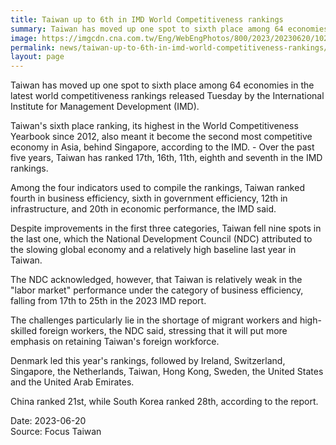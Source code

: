 ```yaml
---
title: Taiwan up to 6th in IMD World Competitiveness rankings
summary: Taiwan has moved up one spot to sixth place among 64 economies in the latest world competitiveness rankings released Tuesday by the International Institute for Management Development (IMD).
image: https://imgcdn.cna.com.tw/Eng/WebEngPhotos/800/2023/20230620/1024x682_898744585339.jpg
permalink: news/taiwan-up-to-6th-in-imd-world-competitiveness-rankings/
layout: page
---
```

Taiwan has moved up one spot to sixth place among 64 economies in the latest world competitiveness rankings released Tuesday by the International Institute for Management Development (IMD).

Taiwan's sixth place ranking, its highest in the World Competitiveness Yearbook since 2012, also meant it become the second most competitive economy in Asia, behind Singapore, according to the IMD. - Over the past five years, Taiwan has ranked 17th, 16th, 11th, eighth and seventh in the IMD rankings.

Among the four indicators used to compile the rankings, Taiwan ranked fourth in business efficiency, sixth in government efficiency, 12th in infrastructure, and 20th in economic performance, the IMD said.

Despite improvements in the first three categories, Taiwan fell nine spots in the last one, which the National Development Council (NDC) attributed to the slowing global economy and a relatively high baseline last year in Taiwan.

The NDC acknowledged, however, that Taiwan is relatively weak in the "labor market" performance under the category of business efficiency, falling from 17th to 25th in the 2023 IMD report.

The challenges particularly lie in the shortage of migrant workers and high-skilled foreign workers, the NDC said, stressing that it will put more emphasis on retaining Taiwan's foreign workforce.

Denmark led this year's rankings, followed by Ireland, Switzerland, Singapore, the Netherlands, Taiwan, Hong Kong, Sweden, the United States and the United Arab Emirates.

China ranked 21st, while South Korea ranked 28th, according to the report.

Date: 2023-06-20
<br/>
Source: Focus Taiwan
